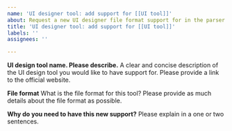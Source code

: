 ```yaml
---
name: 'UI designer tool: add support for [[UI tool]]'
about: Request a new UI designer file format support for in the parser.
title: 'UI designer tool: add support for [[UI tool]]'
labels: ''
assignees: ''

---
```


**UI design tool name. Please describe.**
A clear and concise description of the UI design tool you would like to have support for. Please provide a link to the official website.

**File format**
What is the file format for this tool? Please provide as much details about the file format as possible.

**Why do you need to have this new support?**
Please explain in a one or two sentences.
